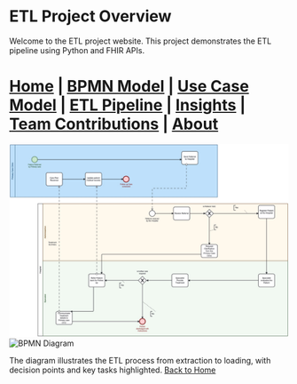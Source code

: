 # ETL Project Overview

Welcome to the ETL project website. This project demonstrates the ETL pipeline using Python and FHIR APIs.




[Home](index.md) | [BPMN Model](bpmn.md) | [Use Case Model](use_case.md) | [ETL Pipeline](etl_pipeline.md) | [Insights](insights.md) | [Team Contributions](team.md) | [About](about.md)
=======


![img.png](img.png)
<img src="{{ url_for('static', filename='bpmn.png') }}" alt="BPMN Diagram" width="500" height="auto">


The diagram illustrates the ETL process from extraction to loading, with decision points and key tasks highlighted.
[Back to Home](index.md)

